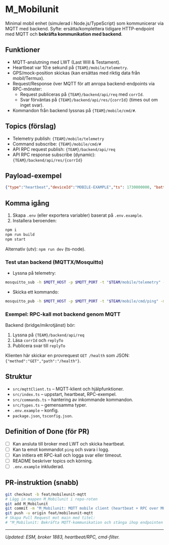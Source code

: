 # M_Mobilunit

Minimal mobil enhet (simulerad i Node.js/TypeScript) som kommunicerar via MQTT med backend.
Syfte: ersätta/komplettera tidigare HTTP-endpoint med MQTT och **bekräfta kommunikation med backend**.

## Funktioner
- MQTT-anslutning med LWT (Last Will & Testament).
- Heartbeat var 10:e sekund på `{TEAM}/mobile/telemetry`.
- GPS/mock-position skickas (kan ersättas med riktig data från mobil/Termux).
- Request/Response över MQTT för att anropa backend-endpoints via RPC-mönster:
  - Request publiceras på `{TEAM}/backend/api/req` med `corrId`.
  - Svar förväntas på `{TEAM}/backend/api/res/{corrId}` (times out om inget svar).
- Kommandon från backend lyssnas på `{TEAM}/mobile/cmd/#`.

## Topics (förslag)
- Telemetry publish: `{TEAM}/mobile/telemetry`
- Command subscribe: `{TEAM}/mobile/cmd/#`
- API RPC request publish: `{TEAM}/backend/api/req`
- API RPC response subscribe (dynamic): `{TEAM}/backend/api/res/{corrId}`

## Payload-exempel
```json
{"type":"heartbeat","deviceId":"MOBILE-EXAMPLE","ts": 1730000000, "battery": 0.88, "gps": {"lat": 59.3293, "lon": 18.0686}}
```

## Komma igång

1) Skapa `.env` (eller exportera variabler) baserat på `.env.example`.
2) Installera beroenden:
```bash
npm i
npm run build
npm start
```
Alternativ (utv): `npm run dev` (ts-node).

### Test utan backend (MQTTX/Mosquitto)
- Lyssna på telemetry:
```bash
mosquitto_sub -h $MQTT_HOST -p $MQTT_PORT -t "$TEAM/mobile/telemetry" -v
```
- Skicka ett kommando:
```bash
mosquitto_pub -h $MQTT_HOST -p $MQTT_PORT -t "$TEAM/mobile/cmd/ping" -m '{"msg":"ping"}'
```

### Exempel: RPC-kall mot backend genom MQTT
Backend (bridge/mikrotjänst) bör:
1) Lyssna på `{TEAM}/backend/api/req`
2) Läsa `corrId` och `replyTo`
3) Publicera svar till `replyTo`

Klienten här skickar en provrequest `GET /health` som JSON: `{"method":"GET","path":"/health"}`.

## Struktur
- `src/mqttClient.ts` – MQTT-klient och hjälpfunktioner.
- `src/index.ts` – uppstart, heartbeat, RPC-exempel.
- `src/commands.ts` – hantering av inkommande kommandon.
- `src/types.ts` – gemensamma typer.
- `.env.example` – konfig.
- `package.json`, `tsconfig.json`.

## Definition of Done (för PR)
- [ ] Kan ansluta till broker med LWT och skicka heartbeat.
- [ ] Kan ta emot kommandot `ping` och svara i logg.
- [ ] Kan initiera ett RPC-kall och logga svar eller timeout.
- [ ] README beskriver topics och körning.
- [ ] `.env.example` inkluderad.

## PR-instruktion (snabb)
```bash
git checkout -b feat/mobileunit-mqtt
# Lägg in mappen M_Mobilunit i repo-roten
git add M_Mobilunit
git commit -m "M_Mobilunit: MQTT mobile client (heartbeat + RPC over MQTT)"
git push -u origin feat/mobileunit-mqtt
# Skapa Pull Request mot main med titel:
# "M_Mobilunit: Bekräfta MQTT-kommunikation och stänga ihop endpointen via MQTT"
```


---
_Updated: ESM, broker 1883, heartbeat/RPC, cmd-filter._
